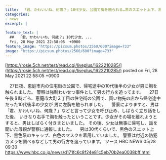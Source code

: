 ```yaml
---
title:  「君、かわいいね、何歳？」10代少女、公園で胸を触られる…黒のスエット上下、黒系キャップの男、逃走中  
categories:
- news
excerpt: |
  
feature_text: |
  ##  「君、かわいいね、何歳？」10代少女、...
  Fri, 28 May 2021 22:58:05  +0900
feature_image: "https://picsum.photos/2560/600?image=733"
image: "https://picsum.photos/2560/600?image=733"
---
```


[https://rosie.5ch.net/test/read.cgi/liveplus/1622210285/](https://rosie.5ch.net/test/read.cgi/liveplus/1622210285/)
posted on Fri, 28 May 2021 22:58:05  +0900

<!--more-->

　27日夜、恵庭市内の住宅街の公園で、帰宅途中の10代後半の少女が男に胸を触られました。 警察は強制わいせつ事件として男の行方を追ってます。 　27日午後８時ごろ、恵庭市大町２丁目の住宅街の公園で、買い物先の店から帰宅途中だった10代後半の少女が 男に左胸を触られました。 　警察によりますと、男は「君、かわいいね、何歳？」などと言って少女を呼び止め、しばらく立ち話をした後、 いきなり右手で胸を触ったということです。少女がその場を離れようとすると、男はしばらく付きまといました。 その後、少女は無事に帰宅し、話を聞いた母親が警察に通報しました。 　男は30代くらいで、黒色のスエット上下、黒色系のキャップ、白色のマスクを着用していました。 警察は付近の防犯カメラを調べるなどして男の行方を追っています。 ソース HBC NEWS 05/28 09:30 https://www.hbc.co.jp/news/d171fc6c8f24e81c5eb70b2ea0038bff.html
